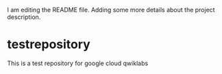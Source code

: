 I am editing the README file. Adding some more details about the project description.
# testrepository
This is a test repository for google cloud qwiklabs
